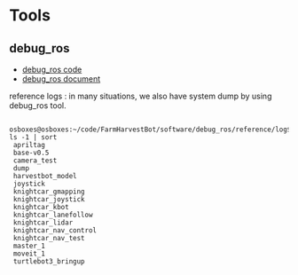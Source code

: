 # Tools
>

## debug_ros
* [debug_ros code](https://github.com/FBTUG/FarmHarvestBot/tree/master/software/debug_ros)
* [debug_ros document](https://paper.dropbox.com/doc/FBTUG-FarmHarvestBot-Debug-ROS-3gsnefIhAWceAKStqgh1F)

reference logs : in many situations, we also have system dump by using debug_ros tool.
   ```
	osboxes@osboxes:~/code/FarmHarvestBot/software/debug_ros/reference/log$ ls -1 | sort
	apriltag
	base-v0.5
	camera_test
	dump
	harvestbot_model
	joystick
	knightcar_gmapping
	knightcar_joystick
	knightcar_kbot
	knightcar_lanefollow
	knightcar_lidar
	knightcar_nav_control
	knightcar_nav_test
	master_1
	moveit_1
	turtlebot3_bringup

   ```
